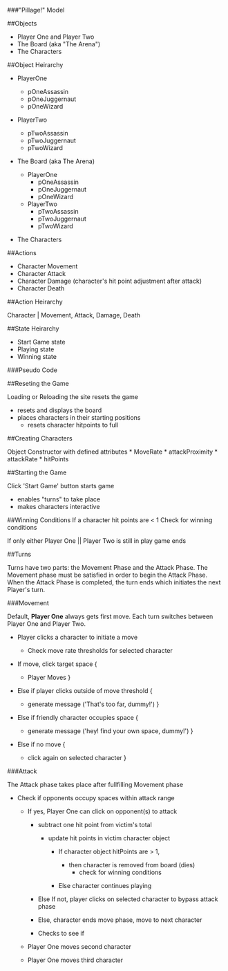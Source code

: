 <!-- Modeling will go here: -->
###"Pillage!" Model

##Objects

* Player One and Player Two
* The Board (aka "The Arena")
* The Characters

##Object Heirarchy

* PlayerOne
    + pOneAssassin
    + pOneJuggernaut
    + pOneWizard

* PlayerTwo
    + pTwoAssassin
    + pTwoJuggernaut
    + pTwoWizard

* The Board (aka The Arena)
    + PlayerOne
        - pOneAssassin
        - pOneJuggernaut
        - pOneWizard
    + PlayerTwo
        - pTwoAssassin
        - pTwoJuggernaut
        - pTwoWizard

* The Characters

##Actions

* Character Movement
* Character Attack
* Character Damage (character's hit point adjustment after attack)
* Character Death



##Action Heirarchy

Character | Movement, Attack, Damage, Death

##State Heirarchy

* Start Game state
* Playing state
* Winning state

<!-- Pseudo code will go here: -->
###Pseudo Code

##Reseting the Game

Loading or Reloading the site resets the game
* resets and displays the board
* places characters in their starting positions
    + resets character hitpoints to full

##Creating Characters

Object Constructor with defined attributes
    * MoveRate
    * attackProximity
    * attackRate
    * hitPoints




##Starting the Game

Click 'Start Game' button starts game
* enables "turns" to take place
* makes characters interactive

##Winning Conditions
If a character hit points are < 1
    Check for winning conditions

If only either Player One || Player Two is still in play
    game ends
    
##Turns

Turns have two parts: the Movement Phase and the Attack Phase. The
Movement phase must be satisfied in order to begin the Attack Phase.
When the Attack Phase is completed, the turn ends which initiates
the next Player's turn.

###Movement

Default, **Player One** always gets first move. Each turn switches
between Player One and Player Two.
    
* Player clicks a character to initiate a move
    + Check move rate thresholds for selected character
    
* If move, click target space {
    + Player Moves
}

* Else if player clicks outside of move threshold {
    + generate message ('That's too far, dummy!')
}

* Else if friendly character occupies space {
    + generate message ('hey! find your own space, dummy!') 
}
    
* Else if no move {
    + click again on selected character
}
    
###Attack

The Attack phase takes place after fullfilling Movement phase

* Check if opponents occupy spaces within attack range
        
    + If yes, Player One can click on opponent(s) to attack 
        - subtract one hit point from victim's total
            
            * update hit points in victim character object

                + If character object hitPoints are > 1,
                    - then character is removed from board (dies)
                        * check for winning conditions
                
                + Else character continues playing
        
        - Else If not, player clicks on selected character to bypass attack phase
        
        - Else, character ends move phase, move to next character
        
        - Checks to see if 
    
    + Player One moves second character
    
    + Player One moves third character



